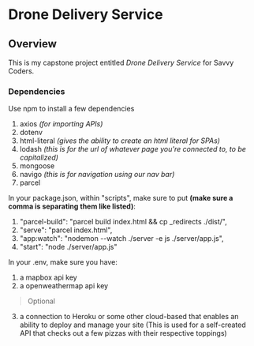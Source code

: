 # Drone Delivery Service

## Overview

This is my capstone project entitled _Drone Delivery Service_ for Savvy Coders.

### Dependencies
Use npm to install a few dependencies
1. axios *(for importing APIs)*
2. dotenv
3. html-literal *(gives the ability to create an html literal for SPAs)*
4. lodash *(this is for the url of whatever page you're connected to, to be capitalized)*
5. mongoose
6. navigo *(this is for navigation using our nav bar)*
7. parcel

In your package.json, within "scripts", make sure to put **(make sure a comma is separating them like listed)**: 
1. "parcel-build": "parcel build index.html && cp _redirects ./dist/",
2. "serve": "parcel index.html",
3. "app:watch": "nodemon --watch ./server -e js ./server/app.js",
4. "start": "node ./server/app.js"

In your .env, make sure you have:
1. a mapbox api key
2. a openweathermap api key

> Optional
3. a connection to Heroku or some other cloud-based that enables an ability to deploy and manage your site (This is used for a self-created API that checks out a few pizzas with their respective toppings)
